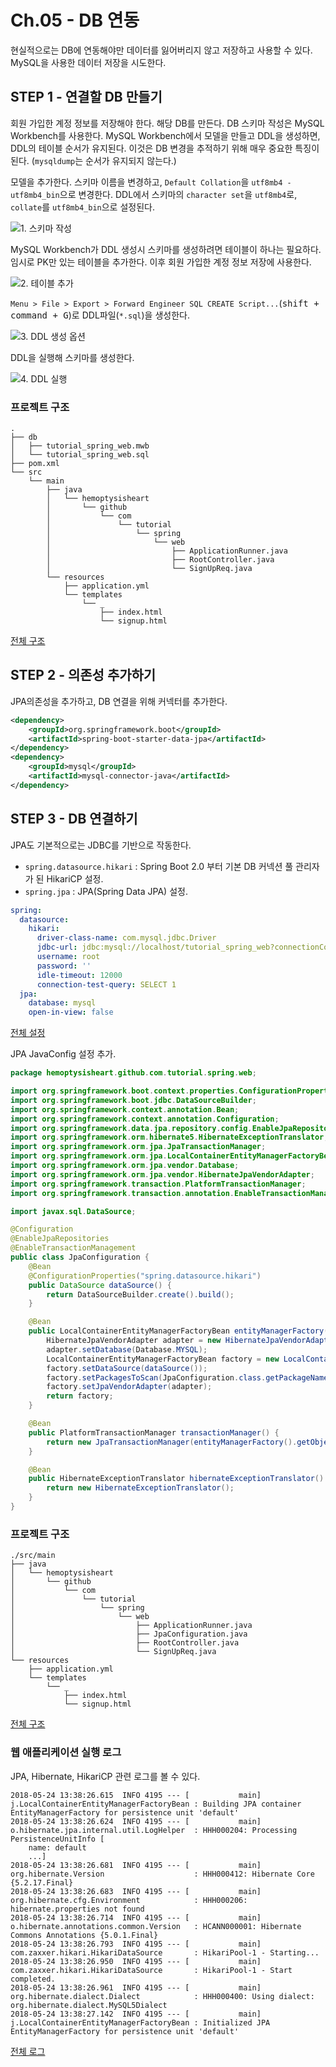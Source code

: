 # Ch.05 - DB 연동

현실적으로는 DB에 연동해야만 데이터를 잃어버리지 않고 저장하고 사용할 수 있다.
MySQL을 사용한 데이터 저장을 시도한다.

## STEP 1 - 연결할 DB 만들기

회원 가입한 계정 정보를 저장해야 한다.
해당 DB를 만든다. DB 스키마 작성은 MySQL Workbench를 사용한다.
MySQL Workbench에서 모델을 만들고 DDL을 생성하면,
DDL의 테이블 순서가 유지된다.
이것은 DB 변경을 추적하기 위해 매우 중요한 특징이 된다.
(`mysqldump`는 순서가 유지되지 않는다.)

모델을 추가한다.
스키마 이름을 변경하고, `Default Collation`을 `utf8mb4 - utf8mb4_bin`으로 변경한다.
DDL에서 스키마의 `character set`을 `utf8mb4`로, `collate`를 `utf8mb4_bin`으로 설정된다.

![1. 스키마 작성](step_1_create_schema.png)

MySQL Workbench가 DDL 생성시 스키마를 생성하려면 테이블이 하나는 필요하다.
임시로 PK만 있는 테이블을 추가한다. 이후 회원 가입한 계정 정보 저장에 사용한다.

![2. 테이블 추가](step_1_create_table.png)

`Menu > File > Export > Forward Engineer SQL CREATE Script...`(<kbd><kbd>shift</kbd> + <kbd>command</kbd> + <kbd>G</kbd></kbd>)로 DDL파일(`*.sql`)을 생성한다.

![3. DDL 생성 옵션](step_1_export_option.png)

DDL을 실행해 스키마를 생성한다.

![4. DDL 실행](step_1_run_ddl.png)

### 프로젝트 구조

```
.
├── db
│   ├── tutorial_spring_web.mwb
│   └── tutorial_spring_web.sql
├── pom.xml
└── src
    └── main
        ├── java
        │   └── hemoptysisheart
        │       └── github
        │           └── com
        │               └── tutorial
        │                   └── spring
        │                       └── web
        │                           ├── ApplicationRunner.java
        │                           ├── RootController.java
        │                           └── SignUpReq.java
        └── resources
            ├── application.yml
            └── templates
                └── _
                    ├── index.html
                    └── signup.html
```

[전체 구조](step_1_tree.txt)

## STEP 2 - 의존성 추가하기

JPA의존성을 추가하고, DB 연결을 위해 커넥터를 추가한다.

```xml
<dependency>
    <groupId>org.springframework.boot</groupId>
    <artifactId>spring-boot-starter-data-jpa</artifactId>
</dependency>
<dependency>
    <groupId>mysql</groupId>
    <artifactId>mysql-connector-java</artifactId>
</dependency>
```

## STEP 3 - DB 연결하기

JPA도 기본적으로는 JDBC를 기반으로 작동한다.

* `spring.datasource.hikari` : Spring Boot 2.0 부터 기본 DB 커넥션 풀 관리자가 된 HikariCP 설정.
* `spring.jpa` : JPA(Spring Data JPA) 설정.

```yaml
spring:
  datasource:
    hikari:
      driver-class-name: com.mysql.jdbc.Driver
      jdbc-url: jdbc:mysql://localhost/tutorial_spring_web?connectionCollation=utf8mb4_bin
      username: root
      password: ''
      idle-timeout: 12000
      connection-test-query: SELECT 1
  jpa:
    database: mysql
    open-in-view: false
```

[전체 설정](../../src/main/resources/application.yml)

JPA JavaConfig 설정 추가.

```java
package hemoptysisheart.github.com.tutorial.spring.web;

import org.springframework.boot.context.properties.ConfigurationProperties;
import org.springframework.boot.jdbc.DataSourceBuilder;
import org.springframework.context.annotation.Bean;
import org.springframework.context.annotation.Configuration;
import org.springframework.data.jpa.repository.config.EnableJpaRepositories;
import org.springframework.orm.hibernate5.HibernateExceptionTranslator;
import org.springframework.orm.jpa.JpaTransactionManager;
import org.springframework.orm.jpa.LocalContainerEntityManagerFactoryBean;
import org.springframework.orm.jpa.vendor.Database;
import org.springframework.orm.jpa.vendor.HibernateJpaVendorAdapter;
import org.springframework.transaction.PlatformTransactionManager;
import org.springframework.transaction.annotation.EnableTransactionManagement;

import javax.sql.DataSource;

@Configuration
@EnableJpaRepositories
@EnableTransactionManagement
public class JpaConfiguration {
    @Bean
    @ConfigurationProperties("spring.datasource.hikari")
    public DataSource dataSource() {
        return DataSourceBuilder.create().build();
    }

    @Bean
    public LocalContainerEntityManagerFactoryBean entityManagerFactory() {
        HibernateJpaVendorAdapter adapter = new HibernateJpaVendorAdapter();
        adapter.setDatabase(Database.MYSQL);
        LocalContainerEntityManagerFactoryBean factory = new LocalContainerEntityManagerFactoryBean();
        factory.setDataSource(dataSource());
        factory.setPackagesToScan(JpaConfiguration.class.getPackageName());
        factory.setJpaVendorAdapter(adapter);
        return factory;
    }

    @Bean
    public PlatformTransactionManager transactionManager() {
        return new JpaTransactionManager(entityManagerFactory().getObject());
    }

    @Bean
    public HibernateExceptionTranslator hibernateExceptionTranslator() {
        return new HibernateExceptionTranslator();
    }
}
```

### 프로젝트 구조

```
./src/main
├── java
│   └── hemoptysisheart
│       └── github
│           └── com
│               └── tutorial
│                   └── spring
│                       └── web
│                           ├── ApplicationRunner.java
│                           ├── JpaConfiguration.java
│                           ├── RootController.java
│                           └── SignUpReq.java
└── resources
    ├── application.yml
    └── templates
        └── _
            ├── index.html
            └── signup.html
```

[전체 구조](step_3_tree.txt)

### 웹 애플리케이션 실행 로그

JPA, Hibernate, HikariCP 관련 로그를 볼 수 있다.

```
2018-05-24 13:38:26.615  INFO 4195 --- [           main] j.LocalContainerEntityManagerFactoryBean : Building JPA container EntityManagerFactory for persistence unit 'default'
2018-05-24 13:38:26.624  INFO 4195 --- [           main] o.hibernate.jpa.internal.util.LogHelper  : HHH000204: Processing PersistenceUnitInfo [
	name: default
	...]
2018-05-24 13:38:26.681  INFO 4195 --- [           main] org.hibernate.Version                    : HHH000412: Hibernate Core {5.2.17.Final}
2018-05-24 13:38:26.683  INFO 4195 --- [           main] org.hibernate.cfg.Environment            : HHH000206: hibernate.properties not found
2018-05-24 13:38:26.714  INFO 4195 --- [           main] o.hibernate.annotations.common.Version   : HCANN000001: Hibernate Commons Annotations {5.0.1.Final}
2018-05-24 13:38:26.793  INFO 4195 --- [           main] com.zaxxer.hikari.HikariDataSource       : HikariPool-1 - Starting...
2018-05-24 13:38:26.950  INFO 4195 --- [           main] com.zaxxer.hikari.HikariDataSource       : HikariPool-1 - Start completed.
2018-05-24 13:38:26.961  INFO 4195 --- [           main] org.hibernate.dialect.Dialect            : HHH000400: Using dialect: org.hibernate.dialect.MySQL5Dialect
2018-05-24 13:38:27.142  INFO 4195 --- [           main] j.LocalContainerEntityManagerFactoryBean : Initialized JPA EntityManagerFactory for persistence unit 'default'
```

[전체 로그](step_3_bootup.log)